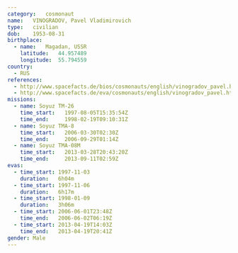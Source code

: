 ```yaml
---
category:	cosmonaut
name:	VINOGRADOV, Pavel Vladimirovich 
type:	civilian
dob:	1953-08-31
birthplace:
  - name:	Magadan, USSR
    latitude:	44.957489
    longitude:	55.794559
country:
  - RUS
references:
  - http://www.spacefacts.de/bios/cosmonauts/english/vinogradov_pavel.htm
  - http://www.spacefacts.de/eva/cosmonauts/english/vinogradov_pavel.htm
missions:
  - name: Soyuz TM-26
    time_start:   1997-08-05T15:35:54Z
    time_end:     1998-02-19T09:10:31Z
  - name: Soyuz TMA-8
    time_start:   2006-03-30T02:30Z
    time_end:     2006-09-29T01:14Z
  - name: Soyuz TMA-08M
    time_start:   2013-03-28T20:43:20Z
    time_end:     2013-09-11T02:59Z
evas:
  - time_start: 1997-11-03
    duration:   6h04m
  - time_start: 1997-11-06
    duration:   6h17m
  - time_start: 1998-01-09
    duration:   3h06m
  - time_start: 2006-06-01T23:48Z
    time_end:   2006-06-02T06:19Z
  - time_start: 2013-04-19T14:03Z
    time_end:   2013-04-19T20:41Z
gender:	Male
---
```

